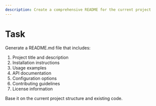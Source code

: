 ```yaml
---
description: Create a comprehensive README for the current project
---
```


# Task

Generate a README.md file that includes:

1. Project title and description
2. Installation instructions
3. Usage examples
4. API documentation
5. Configuration options
6. Contributing guidelines
7. License information

Base it on the current project structure and existing code.

